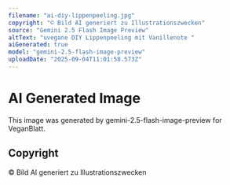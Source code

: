 ```yaml
---
filename: "ai-diy-lippenpeeling.jpg"
copyright: "© Bild AI generiert zu Illustrationszwecken"
source: "Gemini 2.5 Flash Image Preview"
altText: "uvegane DIY Lippenpeeling mit Vanillenote "
aiGenerated: true
model: "gemini-2.5-flash-image-preview"
uploadDate: "2025-09-04T11:01:58.573Z"
---
```


# AI Generated Image

This image was generated by gemini-2.5-flash-image-preview for VeganBlatt.

## Copyright
© Bild AI generiert zu Illustrationszwecken
